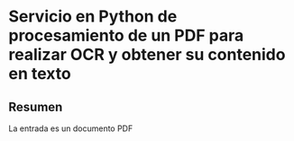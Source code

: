 # Servicio en Python de procesamiento de un PDF para realizar OCR y obtener su contenido  en texto

## Resumen
La entrada es un documento PDF




